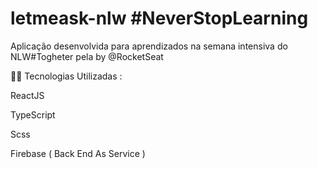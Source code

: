 # letmeask-nlw #NeverStopLearning

Aplicação desenvolvida para aprendizados na semana intensiva do NLW#Togheter pela by @RocketSeat


👨‍💻 Tecnologias Utilizadas :

ReactJS


TypeScript


Scss


Firebase ( Back End As Service )

